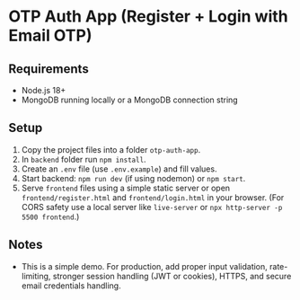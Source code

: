 # OTP Auth App (Register + Login with Email OTP)

## Requirements
- Node.js 18+
- MongoDB running locally or a MongoDB connection string

## Setup
1. Copy the project files into a folder `otp-auth-app`.
2. In `backend` folder run `npm install`.
3. Create an `.env` file (use `.env.example`) and fill values.
4. Start backend: `npm run dev` (if using nodemon) or `npm start`.
5. Serve `frontend` files using a simple static server or open `frontend/register.html` and `frontend/login.html` in your browser. (For CORS safety use a local server like `live-server` or `npx http-server -p 5500 frontend`.)

## Notes
- This is a simple demo. For production, add proper input validation, rate-limiting, stronger session handling (JWT or cookies), HTTPS, and secure email credentials handling.